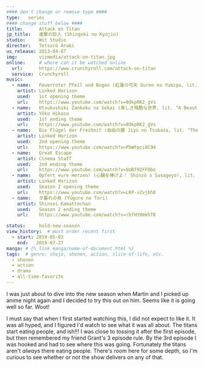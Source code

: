 ```yaml
---
#### don't change or remove type ####
type:   series
#### change stuff below ####
title:      Attack on Titan
jp_title:   進撃の巨人 (Shingeki no Kyojin)
studio:     Wit Studio
director:   Tetsurō Araki 
us_release: 2013-04-07 
img:        vizmedia/attack-on-titan.jpg 
online:     # where can it be watched online
  url:      https://www.crunchyroll.com/attack-on-titan
  service:  Crunchyroll
music:
  - name:   Feuerroter Pfeil und Bogen (紅蓮の弓矢 Guren no Yumiya, lit. "Crimson Bow and Arrow")
    artist: Linked Horizon
    used:   1st opening theme
    url:    https://www.youtube.com/watch?v=8OkpRK2_gVs
  - name:   Utsukushiki Zankoku na Sekai (美しき残酷な世界, lit. "A Beautiful Cruel World")
    artist: Yōko Hikasa
    used:   1st ending theme
    url:    https://www.youtube.com/watch?v=8OkpRK2_gVs
  - name:   Die Flügel der Freiheit (自由の翼 Jiyū no Tsubasa, lit. "The Wings of Freedom")
    artist: Linked Horizon
    used:   2nd opening theme
    url:    https://www.youtube.com/watch?v=PbWFpzi8C94
  - name:   Great Escape
    artist: Cinema Staff
    used:   2nd ending theme
    url:    https://www.youtube.com/watch?v=bUBf92FF0bo
  - name:   Opfert eure Herzen! (心臓を捧げよ！ Shinzō o Sasageyo!, lit. "Dedicate Your Hearts!")
    artist: Linked Horizon
    used:   Season 2 opening theme
    url:    https://www.youtube.com/watch?v=LKP-vZvjbh8
  - name:   夕暮れの鳥 (Yūgure no Tori)
    artist: Shinsei Kamattechan
    used:   Season 2 ending theme
    url:    https://www.youtube.com/watch?v=rbfHY8mkhT8

status:     hold-new-season
view_history:  # must order recent first
  - start: 2019-05-03 
    end:   2019-07-27
manga: # {% link manga/name-of-document.html %}
tags:  # genre: shojo, shonen, action, slice-of-life, etc.
  - shonen
  - action
  - drama
  - all-time-favorite
---
```


I was just about to dive into the new season when Martin and I picked up anime night again and I decided to try this out on him. Seems like it is going well so far. Woot! 

I must say that when I first started watching this, I did not expect to like it. It was all hyped, and I figured I'd watch to see what it was all about. The titans start eating people, and ish!!! I was close to tossing it after the first episode, but then remembered my friend Grant's 3 episode rule. By the 3rd episode I was hooked and had to see where this was going. Fortunately the titans aren't *always* there eating people. There's room here for some depth, so I'm curious to see whether or not the show delivers on any of that. 